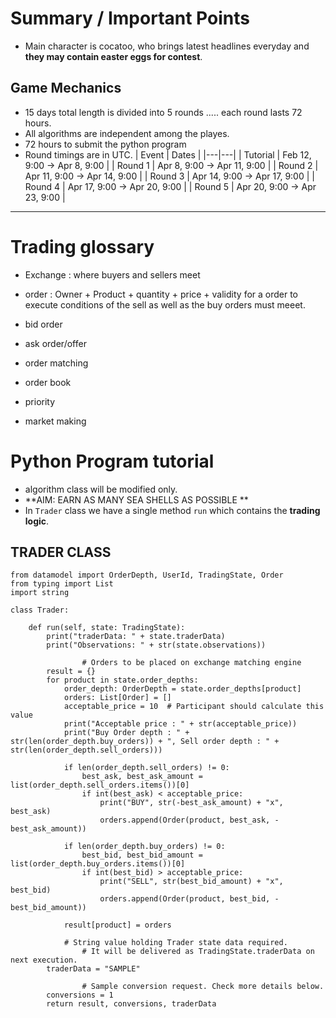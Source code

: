 # Summary / Important Points

- Main character is cocatoo, who brings latest headlines everyday and **they may contain easter eggs for contest**. 

## Game Mechanics 

- 15 days total length is divided into 5 rounds ..... each round lasts 72 hours. 
- All algorithms are independent among the playes. 
- 72 hours to submit the python program 
- Round timings are in UTC. 
                | Event | Dates |
                |---|---|
                | Tutorial | Feb 12, 9:00 → Apr 8, 9:00 |
                | Round 1 | Apr 8, 9:00 → Apr 11, 9:00 |
                | Round 2 | Apr 11, 9:00 → Apr 14, 9:00 |
                | Round 3 | Apr 14, 9:00 → Apr 17, 9:00 |
                | Round 4 | Apr 17, 9:00 → Apr 20, 9:00 |
                | Round 5 | Apr 20, 9:00 → Apr 23, 9:00 |

---

# Trading glossary

- Exchange : where buyers and sellers meet
- order : Owner + Product + quantity + price + validity
            for a order to execute conditions of the sell as well as the buy orders must meeet.

- bid order 
- ask order/offer
- order matching 
- order book 
- priority
- market making 


# Python Program tutorial

- algorithm class will be modified only. 
- **AIM: EARN AS MANY SEA SHELLS AS POSSIBLE **
- In ```Trader``` class we have a single method ```run``` which contains the **trading logic**. 

## TRADER CLASS

```
from datamodel import OrderDepth, UserId, TradingState, Order
from typing import List
import string

class Trader:
    
    def run(self, state: TradingState):
        print("traderData: " + state.traderData)
        print("Observations: " + str(state.observations))

				# Orders to be placed on exchange matching engine
        result = {}
        for product in state.order_depths:
            order_depth: OrderDepth = state.order_depths[product]
            orders: List[Order] = []
            acceptable_price = 10  # Participant should calculate this value
            print("Acceptable price : " + str(acceptable_price))
            print("Buy Order depth : " + str(len(order_depth.buy_orders)) + ", Sell order depth : " + str(len(order_depth.sell_orders)))
    
            if len(order_depth.sell_orders) != 0:
                best_ask, best_ask_amount = list(order_depth.sell_orders.items())[0]
                if int(best_ask) < acceptable_price:
                    print("BUY", str(-best_ask_amount) + "x", best_ask)
                    orders.append(Order(product, best_ask, -best_ask_amount))
    
            if len(order_depth.buy_orders) != 0:
                best_bid, best_bid_amount = list(order_depth.buy_orders.items())[0]
                if int(best_bid) > acceptable_price:
                    print("SELL", str(best_bid_amount) + "x", best_bid)
                    orders.append(Order(product, best_bid, -best_bid_amount))
            
            result[product] = orders
    
		    # String value holding Trader state data required. 
				# It will be delivered as TradingState.traderData on next execution.
        traderData = "SAMPLE" 
        
				# Sample conversion request. Check more details below. 
        conversions = 1
        return result, conversions, traderData
```